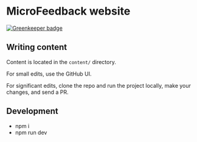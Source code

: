 # MicroFeedback website

[![Greenkeeper badge](https://badges.greenkeeper.io/microfeedback/microfeedback.github.io.svg)](https://greenkeeper.io/)

## Writing content

Content is located in the `content/` directory.

For small edits, use the GitHub UI.

For significant edits, clone the repo and run the project locally, make
your changes, and send a PR.

## Development

- npm i
- npm run dev
